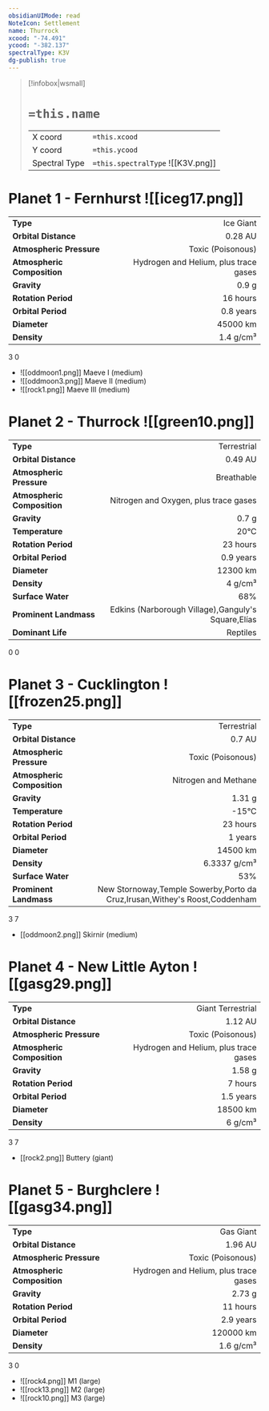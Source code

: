 ```yaml
---
obsidianUIMode: read
NoteIcon: Settlement
name: Thurrock
xcood: "-74.491"
ycood: "-382.137"
spectralType: K3V
dg-publish: true
---
```

> [!infobox|wsmall]
> # `=this.name`
> | | |
> | - | - |
> | X coord | `=this.xcood` |
> | Y coord| `=this.ycood` |
> | Spectral Type | `=this.spectralType` ![[K3V.png]] |

# Planet 1 - Fernhurst ![[iceg17.png]]
|                             |                           |
| --------------------------- | -------------------------:|
| **Type**                    |             Ice Giant |
| **Orbital Distance**        |   0.28 AU |
| **Atmospheric Pressure**    |       Toxic (Poisonous) |
| **Atmospheric Composition** |      Hydrogen and Helium, plus trace gases |
| **Gravity**                 |        0.9 g |
| **Rotation Period**         |  16 hours |
| **Orbital Period** | 0.8 years |
| **Diameter**                |      45000 km | 
| **Density**                 |    1.4 g/cm³ |



3
0

- ![[oddmoon1.png]] Maeve I (medium)
- ![[oddmoon3.png]] Maeve II (medium)
- ![[rock1.png]] Maeve III (medium)


# Planet 2 - Thurrock ![[green10.png]]
|                             |                           |
| --------------------------- | -------------------------:|
| **Type**                    |             Terrestrial |
| **Orbital Distance**        |   0.49 AU |
| **Atmospheric Pressure**    |       Breathable |
| **Atmospheric Composition** |      Nitrogen and Oxygen, plus trace gases |
| **Gravity**                 |        0.7 g |
| **Temperature**             |    20°C |
| **Rotation Period**         |  23 hours |
| **Orbital Period** | 0.9 years |
| **Diameter**                |      12300 km | 
| **Density**                 |    4 g/cm³ |
| **Surface Water**           |           68% | 
| **Prominent Landmass**      |         Edkins (Narborough Village),Ganguly's Square,Elías | 
| **Dominant Life**           |         Reptiles |



0
0



# Planet 3 - Cucklington ![[frozen25.png]]
|                             |                           |
| --------------------------- | -------------------------:|
| **Type**                    |             Terrestrial |
| **Orbital Distance**        |   0.7 AU |
| **Atmospheric Pressure**    |       Toxic (Poisonous) |
| **Atmospheric Composition** |      Nitrogen and Methane |
| **Gravity**                 |        1.31 g |
| **Temperature**             |    -15°C |
| **Rotation Period**         |  23 hours |
| **Orbital Period** | 1 years |
| **Diameter**                |      14500 km | 
| **Density**                 |    6.3337 g/cm³ |
| **Surface Water**           |           53% | 
| **Prominent Landmass**      |         New Stornoway,Temple Sowerby,Porto da Cruz,Irusan,Withey's Roost,Coddenham | 



3
7

- [[oddmoon2.png]] Skirnir (medium)

# Planet 4 - New Little Ayton ![[gasg29.png]]
|                             |                           |
| --------------------------- | -------------------------:|
| **Type**                    |             Giant Terrestrial |
| **Orbital Distance**        |   1.12 AU |
| **Atmospheric Pressure**    |       Toxic (Poisonous) |
| **Atmospheric Composition** |      Hydrogen and Helium, plus trace gases |
| **Gravity**                 |        1.58 g |
| **Rotation Period**         |  7 hours |
| **Orbital Period** | 1.5 years |
| **Diameter**                |      18500 km | 
| **Density**                 |    6 g/cm³ |



3
7

- [[rock2.png]] Buttery (giant)

# Planet 5 - Burghclere ![[gasg34.png]]
|                             |                           |
| --------------------------- | -------------------------:|
| **Type**                    |             Gas Giant |
| **Orbital Distance**        |   1.96 AU |
| **Atmospheric Pressure**    |       Toxic (Poisonous) |
| **Atmospheric Composition** |      Hydrogen and Helium, plus trace gases |
| **Gravity**                 |        2.73 g |
| **Rotation Period**         |  11 hours |
| **Orbital Period** | 2.9 years |
| **Diameter**                |      120000 km | 
| **Density**                 |    1.6 g/cm³ |



3
0

- ![[rock4.png]] M1 (large)
- ![[rock13.png]] M2 (large)
- ![[rock10.png]] M3 (large)


